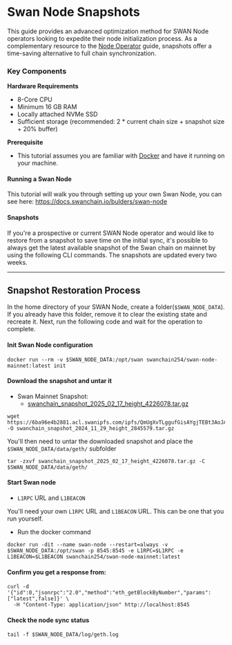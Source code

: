 # Swan Node Snapshots

This guide provides an advanced optimization method for SWAN Node operators looking to expedite their node initialization process. As a complementary resource to the [Node Operator](./) guide, snapshots offer a time-saving alternative to full chain synchronization.

### Key Components

**Hardware Requirements**

* 8-Core CPU
* Minimum 16 GB RAM
* Locally attached NVMe SSD
* Sufficient storage (recommended: 2 \* current chain size + snapshot size + 20% buffer)

**Prerequisite**

* This tutorial assumes you are familiar with [Docker](https://www.docker.com/) and have it running on your machine.

#### Running a Swan Node

This tutorial will walk you through setting up your own Swan Node, you can see here: https://docs.swanchain.io/bulders/swan-node

#### Snapshots

If you're a prospective or current SWAN Node operator and would like to restore from a snapshot to save time on the initial sync, it's possible to always get the latest available snapshot of the Swan chain on mainnet by using the following CLI commands. The snapshots are updated every two weeks.

***

## Snapshot Restoration Process

In the home directory of your SWAN Node, create a folder(`$SWAN_NODE_DATA`). If you already have this folder, remove it to clear the existing state and recreate it. Next, run the following code and wait for the operation to complete.

#### Init Swan Node configuration

```
docker run --rm -v $SWAN_NODE_DATA:/opt/swan swanchain254/swan-node-mainnet:latest init

```

#### Download the snapshot and untar it

* Swan Mainnet Snapshot:
  * [swanchain\_snapshot\_2025\_02\_17\_height\_4226078.tar.gz](https://6ba96e4b2881.acl.swanipfs.com/ipfs/QmPmWtiABBmZP5rtV9sX36K8Y8gA74udXKnqqy5KgKqi5z)

```
wget https://6ba96e4b2881.acl.swanipfs.com/ipfs/QmUgXvTLggufGisAYgjTEBt3AoJANRFjWdSfCQrpC9gsti -O swanchain_snapshot_2024_11_29_height_2845579.tar.gz
```

You'll then need to untar the downloaded snapshot and place the `$SWAN_NODE_DATA/data/geth/` subfolder

```
tar -zxvf ​swanchain_snapshot_2025_02_17_height_4226078.tar.gz -C $SWAN_NODE_DATA/data/geth/
```

#### Start Swan node

* `L1RPC` URL and `L1BEACON`

You'll need your own `L1RPC` URL and `L1BEACON` URL. This can be one that you run yourself.

* Run the docker command

```
docker run -dit --name swan-node --restart=always -v $SWAN_NODE_DATA:/opt/swan -p 8545:8545 -e L1RPC=$L1RPC -e  L1BEACON=$L1BEACON swanchain254/swan-node-mainnet:latest

```

#### Confirm you get a response from:

```
curl -d '{"id":0,"jsonrpc":"2.0","method":"eth_getBlockByNumber","params":["latest",false]}' \
  -H "Content-Type: application/json" http://localhost:8545
```

#### Check the node sync status

```
tail -f $SWAN_NODE_DATA/log/geth.log
```
